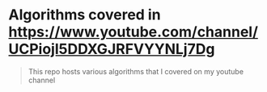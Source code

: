 # Algorithms covered in https://www.youtube.com/channel/UCPiojl5DDXGJRFVYYNLj7Dg
> This repo hosts various algorithms that I covered on my youtube channel
